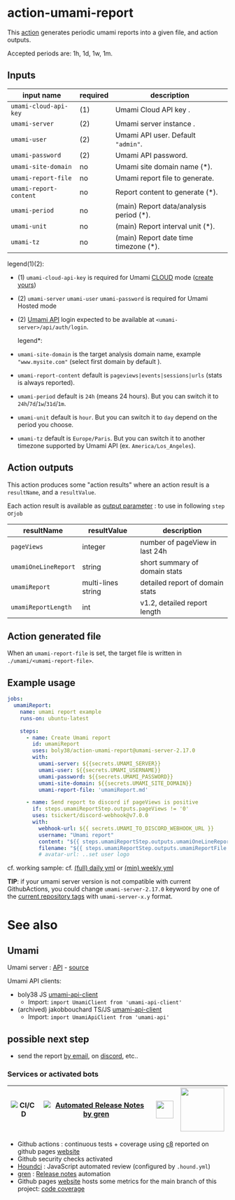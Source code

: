 # action-umami-report

This [action](./action.yml) generates periodic umami reports into a given file, and action outputs.

Accepted periods are: 1h, 1d, 1w, 1m.

## Inputs

| input name             | required | description                             |
|------------------------|----------|-----------------------------------------|
| `umami-cloud-api-key`  | (1)      | Umami Cloud API key .                   |
| `umami-server`         | (2)      | Umami server instance .                 |
| `umami-user`           | (2)      | Umami API user. Default `"admin"`.      | 
| `umami-password`       | (2)      | Umami API password.                     | 
| `umami-site-domain`    | no       | Umami site domain name (*).             | 
| `umami-report-file`    | no       | Umami report file to generate.          | 
| `umami-report-content` | no       | Report content to generate (*).         | 
| `umami-period`         | no       | (main) Report data/analysis period (*). | 
| `umami-unit`           | no       | (main) Report interval unit (*).        | 
| `umami-tz`             | no       | (main) Report date time timezone (*).   | 

legend(1)(2):

- (1) `umami-cloud-api-key` is required for Umami [CLOUD](https://cloud.umami.is/) mode ([create yours](https://cloud.umami.is/api-keys))
- (2) `umami-server` `umami-user` `umami-password` is required for Umami Hosted mode
- (2) [Umami API](https://umami.is/docs/api) login expected to be available at `<umami-server>/api/auth/login`.

  legend*:
- `umami-site-domain` is the target analysis domain name, example `"www.mysite.com"` (select first domain by default ).
- `umami-report-content` default is `pageviews|events|sessions|urls` (stats is always reported).
- `umami-period` default is `24h` (means 24 hours). But you can switch it to `24h`/`7d`/`1w`/`31d`/`1m`.
- `umami-unit` default is `hour`. But you can switch it to `day` depend on the period you choose.
- `umami-tz` default is `Europe/Paris`. But you can switch it to another timezone supported by Umami API (ex.
  `America/Los_Angeles`).

## Action outputs

This action produces some "action results" where an action result is a `resultName`, and a `resultValue`.

Each action result is available
as [output parameter](https://docs.github.com/en/actions/using-workflows/workflow-commands-for-github-actions#setting-an-output-parameter) :
to use in following `step` or`job`

| resultName           | resultValue        | description                     |
|----------------------|--------------------|---------------------------------|
| `pageViews`          | integer            | number of pageView in last 24h  |
| `umamiOneLineReport` | string             | short summary of domain stats   | 
| `umamiReport`        | multi-lines string | detailed report of domain stats | 
| `umamiReportLength`  | int                | v1.2, detailed report length    | 

## Action generated file

When an `umami-report-file` is set, the target file is written in `./umami/<umami-report-file>`.

## Example usage

```yaml
jobs:
  umamiReport:
    name: umami report example
    runs-on: ubuntu-latest

    steps:
      - name: Create Umami report
        id: umamiReport
        uses: boly38/action-umami-report@umami-server-2.17.0
        with:
          umami-server: ${{secrets.UMAMI_SERVER}}
          umami-user: ${{secrets.UMAMI_USERNAME}}
          umami-password: ${{secrets.UMAMI_PASSWORD}}
          umami-site-domain: ${{secrets.UMAMI_SITE_DOMAIN}}
          umami-report-file: 'umamiReport.md'

      - name: Send report to discord if pageViews is positive
        if: steps.umamiReportStep.outputs.pageViews != '0'
        uses: tsickert/discord-webhook@v7.0.0
        with:
          webhook-url: ${{ secrets.UMAMI_TO_DISCORD_WEBHOOK_URL }}
          username: "Umami report"
          content: "${{ steps.umamiReportStep.outputs.umamiOneLineReport }}"
          filename: "${{ steps.umamiReportStep.outputs.umamiReportFile }}"
          # avatar-url: ..set user logo
```

cf. working sample: cf. [(full) daily yml](.github/workflows/cron_daily_umami_report.yml) or [(min) weekly yml](.github/workflows/cron_weekly_umami_report.yml)

**TIP**: if your umami server version is not compatible with current GithubActions, you could change
`umami-server-2.17.0` keyword by one of
the [current repository tags](https://github.com/boly38/action-umami-report/tags) with `umami-server-x.y` format.

# See also

## Umami

Umami server : [API](https://umami.is/docs/api) - [source](https://github.com/umami-software/umami)

Umami API clients:

- boly38 JS [umami-api-client](https://github.com/boly38/umami-api-client)
  - Import: `import UmamiClient from 'umami-api-client'`
- (archived) jakobbouchard TS/JS [umami-api-client](https://github.com/jakobbouchard/umami-api-client)
  - Import: `import UmamiApiClient from 'umami-api'`


## possible next step

- send the report [by email](https://github.com/marketplace?type=actions&query=mail+),
  on [discord](https://github.com/marketplace?type=actions&query=discord+), etc..

### Services or activated bots

| ![CI/CD](https://github.com/boly38/action-umami-report/workflows/main_ci_and_package_action/badge.svg) | [![Automated Release Notes by gren](https://img.shields.io/badge/%F0%9F%A4%96-release%20notes-00B2EE.svg)](https://github-tools.github.io/github-release-notes/) | [<img src="https://cdn.icon-icons.com/icons2/2148/PNG/512/houndci_icon_132320.png" width="40">](https://houndci.com/) | [<img src="https://codetheweb.blog/assets/img/posts/github-pages-free-hosting/cover.png" width="100">](https://boly38.github.io/action-umami-report/) |
|------------------------------------------------------------------------------------------------| ---- | ---- | ---- |

- Github actions : continuous tests + coverage using [c8](https://www.npmjs.com/package/c8) reported on github pages [website](https://boly38.github.io/action-umami-report/)
- Github security checks activated
- [Houndci](https://houndci.com/) : JavaScript  automated review (configured by `.hound.yml`)
- [gren](https://github.com/github-tools/github-release-notes) : [Release notes](https://github.com/boly38/action-umami-report/releases) automation
- Github pages [website](https://boly38.github.io/action-umami-report/) hosts some metrics for the main branch of this project: [code coverage](https://boly38.github.io/action-umami-report/)



